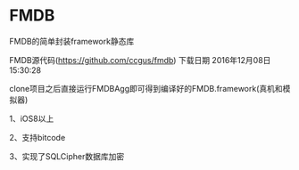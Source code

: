 # FMDB
FMDB的简单封装framework静态库

FMDB源代码(https://github.com/ccgus/fmdb) 下载日期 2016年12月08日15:30:28

clone项目之后直接运行FMDBAgg即可得到编译好的FMDB.framework(真机和模拟器)

1、iOS8以上

2、支持bitcode

3、实现了SQLCipher数据库加密

